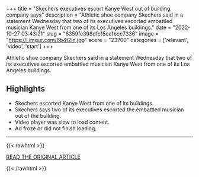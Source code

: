 +++
title = "Skechers executives escort Kanye West out of building, company says"
description = "Athletic shoe company Skechers said in a statement Wednesday that two of its executives escorted embattled musician Kanye West from one of its Los Angeles buildings."
date = "2022-10-27 03:43:21"
slug = "6359fe398dfe15eafbec7336"
image = "https://i.imgur.com/6b4t2in.jpg"
score = "23700"
categories = ['relevant', 'video', 'start']
+++

Athletic shoe company Skechers said in a statement Wednesday that two of its executives escorted embattled musician Kanye West from one of its Los Angeles buildings.

## Highlights

- Skechers escorted Kanye West from one of its buildings.
- Skechers says two of its executives escorted the embattled musician out of the building.
- Video player was slow to load content.
- Ad froze or did not finish loading.

---

{{< rawhtml >}}
  <p class="article-category">
    <a target="_blank" href="https://edition.cnn.com/2022/10/26/business/kanye-west-skechers/index.html">READ THE ORIGINAL ARTICLE</a>
  </p>
{{< /rawhtml >}}
